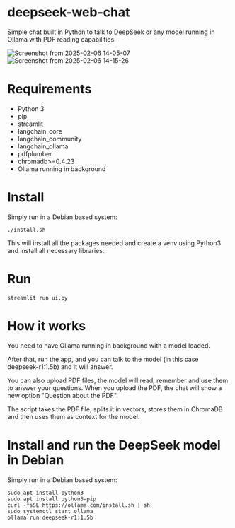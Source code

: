 # deepseek-web-chat
Simple chat built in Python to talk to DeepSeek or any model running in Ollama with PDF reading capabilities

![Screenshot from 2025-02-06 14-05-07](https://github.com/user-attachments/assets/f755bcde-7c72-4b5c-839e-fbe670552152)
![Screenshot from 2025-02-06 14-15-26](https://github.com/user-attachments/assets/6b4cb39f-d9b2-46c8-84c4-096229b90bef)


# Requirements
- Python 3
- pip
- streamlit
- langchain_core
- langchain_community
- langchain_ollama
- pdfplumber
- chromadb>=0.4.23
- Ollama running in background

# Install
Simply run in a Debian based system:
```
./install.sh
```
This will install all the packages needed and create a venv using Python3 and install all necessary libraries.

# Run
```
streamlit run ui.py
```

# How it works
You need to have Ollama running in background with a model loaded.

After that, run the app, and you can talk to the model (in this case deepseek-r1:1.5b) and it will answer.

You can also upload PDF files, the model will read, remember and use them to answer your questions. When you upload the PDF, the chat will show a new option "Question about the PDF".

The script takes the PDF file, splits it in vectors, stores them in ChromaDB and then uses them as context for the model.

# Install and run the DeepSeek model in Debian
Simply run in a Debian based system:
```
sudo apt install python3
sudo apt install python3-pip
curl -fsSL https://ollama.com/install.sh | sh
sudo systemctl start ollama
ollama run deepseek-r1:1.5b
```
